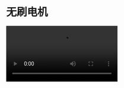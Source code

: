 
# 无刷电机

<video src="video/Brushless DC Motor, How it works.mp4" controls="controls">
Your browser does not support the video tag.
</video>